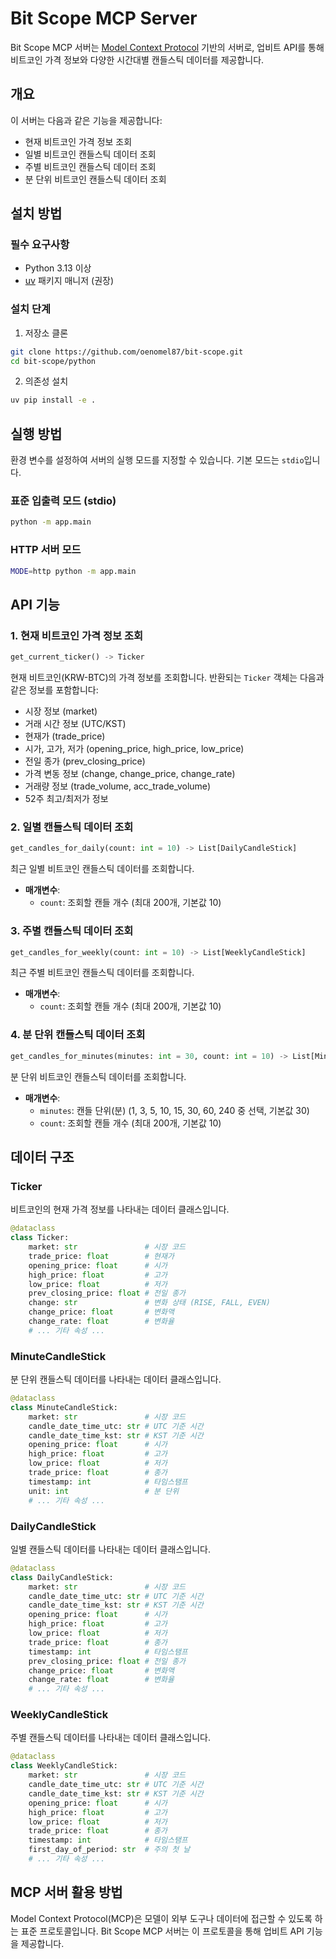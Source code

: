 # Bit Scope MCP Server

Bit Scope MCP 서버는 [Model Context Protocol](https://github.com/microsoft/modelcontext) 기반의 서버로, 업비트 API를 통해 비트코인 가격 정보와 다양한 시간대별 캔들스틱 데이터를 제공합니다.

## 개요

이 서버는 다음과 같은 기능을 제공합니다:
- 현재 비트코인 가격 정보 조회
- 일별 비트코인 캔들스틱 데이터 조회
- 주별 비트코인 캔들스틱 데이터 조회
- 분 단위 비트코인 캔들스틱 데이터 조회

## 설치 방법

### 필수 요구사항
- Python 3.13 이상
- [uv](https://github.com/astral-sh/uv) 패키지 매니저 (권장)

### 설치 단계

1. 저장소 클론
```bash
git clone https://github.com/oenomel87/bit-scope.git
cd bit-scope/python
```

2. 의존성 설치
```bash
uv pip install -e .
```

## 실행 방법

환경 변수를 설정하여 서버의 실행 모드를 지정할 수 있습니다. 기본 모드는 `stdio`입니다.

### 표준 입출력 모드 (stdio)
```bash
python -m app.main
```

### HTTP 서버 모드
```bash
MODE=http python -m app.main
```

## API 기능

### 1. 현재 비트코인 가격 정보 조회

```python
get_current_ticker() -> Ticker
```

현재 비트코인(KRW-BTC)의 가격 정보를 조회합니다. 반환되는 `Ticker` 객체는 다음과 같은 정보를 포함합니다:
- 시장 정보 (market)
- 거래 시간 정보 (UTC/KST)
- 현재가 (trade_price)
- 시가, 고가, 저가 (opening_price, high_price, low_price)
- 전일 종가 (prev_closing_price)
- 가격 변동 정보 (change, change_price, change_rate)
- 거래량 정보 (trade_volume, acc_trade_volume)
- 52주 최고/최저가 정보

### 2. 일별 캔들스틱 데이터 조회

```python
get_candles_for_daily(count: int = 10) -> List[DailyCandleStick]
```

최근 일별 비트코인 캔들스틱 데이터를 조회합니다.

- **매개변수**:
  - `count`: 조회할 캔들 개수 (최대 200개, 기본값 10)

### 3. 주별 캔들스틱 데이터 조회

```python
get_candles_for_weekly(count: int = 10) -> List[WeeklyCandleStick]
```

최근 주별 비트코인 캔들스틱 데이터를 조회합니다.

- **매개변수**:
  - `count`: 조회할 캔들 개수 (최대 200개, 기본값 10)

### 4. 분 단위 캔들스틱 데이터 조회

```python
get_candles_for_minutes(minutes: int = 30, count: int = 10) -> List[MinuteCandleStick]
```

분 단위 비트코인 캔들스틱 데이터를 조회합니다.

- **매개변수**:
  - `minutes`: 캔들 단위(분) (1, 3, 5, 10, 15, 30, 60, 240 중 선택, 기본값 30)
  - `count`: 조회할 캔들 개수 (최대 200개, 기본값 10)

## 데이터 구조

### Ticker

비트코인의 현재 가격 정보를 나타내는 데이터 클래스입니다.

```python
@dataclass
class Ticker:
    market: str               # 시장 코드
    trade_price: float        # 현재가
    opening_price: float      # 시가
    high_price: float         # 고가
    low_price: float          # 저가
    prev_closing_price: float # 전일 종가
    change: str               # 변화 상태 (RISE, FALL, EVEN)
    change_price: float       # 변화액
    change_rate: float        # 변화율
    # ... 기타 속성 ...
```

### MinuteCandleStick

분 단위 캔들스틱 데이터를 나타내는 데이터 클래스입니다.

```python
@dataclass
class MinuteCandleStick:
    market: str               # 시장 코드
    candle_date_time_utc: str # UTC 기준 시간
    candle_date_time_kst: str # KST 기준 시간
    opening_price: float      # 시가
    high_price: float         # 고가
    low_price: float          # 저가
    trade_price: float        # 종가
    timestamp: int            # 타임스탬프
    unit: int                 # 분 단위
    # ... 기타 속성 ...
```

### DailyCandleStick

일별 캔들스틱 데이터를 나타내는 데이터 클래스입니다.

```python
@dataclass
class DailyCandleStick:
    market: str               # 시장 코드
    candle_date_time_utc: str # UTC 기준 시간
    candle_date_time_kst: str # KST 기준 시간
    opening_price: float      # 시가
    high_price: float         # 고가
    low_price: float          # 저가
    trade_price: float        # 종가
    timestamp: int            # 타임스탬프
    prev_closing_price: float # 전일 종가
    change_price: float       # 변화액
    change_rate: float        # 변화율
    # ... 기타 속성 ...
```

### WeeklyCandleStick

주별 캔들스틱 데이터를 나타내는 데이터 클래스입니다.

```python
@dataclass
class WeeklyCandleStick:
    market: str               # 시장 코드
    candle_date_time_utc: str # UTC 기준 시간
    candle_date_time_kst: str # KST 기준 시간
    opening_price: float      # 시가
    high_price: float         # 고가
    low_price: float          # 저가
    trade_price: float        # 종가
    timestamp: int            # 타임스탬프
    first_day_of_period: str  # 주의 첫 날
    # ... 기타 속성 ...
```

## MCP 서버 활용 방법

Model Context Protocol(MCP)은 모델이 외부 도구나 데이터에 접근할 수 있도록 하는 표준 프로토콜입니다. Bit Scope MCP 서버는 이 프로토콜을 통해 업비트 API 기능을 제공합니다.
